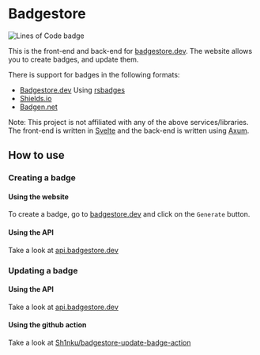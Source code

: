 # Badgestore
![Lines of Code badge](https://api.badgestore.dev/badge/108db75934eb5ec0/local)

This is the front-end and back-end for [badgestore.dev](https://badgestore.dev). The website allows you to create badges, and update them.

There is support for badges in the following formats:
- [Badgestore.dev](https://badgestore.dev) Using [rsbadges](https://gitlab.com/tangram-vision/oss/rsbadges)
- [Shields.io](https://shields.io)
- [Badgen.net](https://badgen.net)

Note: This project is not affiliated with any of the above services/libraries.  
The front-end is written in [Svelte](https://svelte.dev) and the back-end is written using [Axum](https://github.com/tokio-rs/axum).

## How to use
### Creating a badge
#### Using the website
To create a badge, go to [badgestore.dev](https://badgestore.dev) and click on the `Generate` button.
#### Using the API
Take a look at [api.badgestore.dev](https://api.badgestore.dev)
### Updating a badge
#### Using the API
Take a look at [api.badgestore.dev](https://api.badgestore.dev)
#### Using the github action
Take a look at [Sh1nku/badgestore-update-badge-action](https://github.com/Sh1nku/badgestore-update-badge-action)